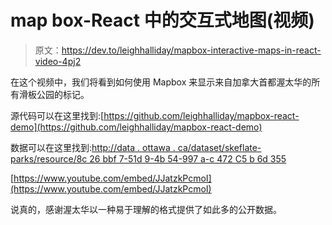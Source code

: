 # map box-React 中的交互式地图(视频)

> 原文：<https://dev.to/leighhalliday/mapbox-interactive-maps-in-react-video-4pj2>

在这个视频中，我们将看到如何使用 Mapbox 来显示来自加拿大首都渥太华的所有滑板公园的标记。

源代码可以在这里找到:[https://github.com/leighhalliday/mapbox-react-demo](https://github.com/leighhalliday/mapbox-react-demo)

数据可以在这里找到:[http://data . ottawa . ca/dataset/skeflate-parks/resource/8c 26 bbf 7-51d 9-4b 54-997 a-c 472 C5 b 6d 355](http://data.ottawa.ca/dataset/skateboard-parks/resource/8c26bbf7-51d9-4b54-997a-c472c5b6d355)

[https://www.youtube.com/embed/JJatzkPcmoI](https://www.youtube.com/embed/JJatzkPcmoI)

说真的，感谢渥太华以一种易于理解的格式提供了如此多的公开数据。